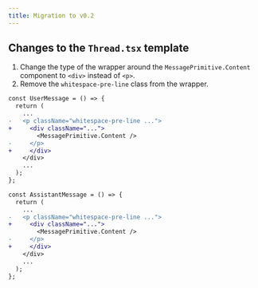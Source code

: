 ```yaml
---
title: Migration to v0.2
---
```


## Changes to the `Thread.tsx` template

1. Change the type of the wrapper around the `MessagePrimitive.Content` component to `<div>` instead of `<p>`.
2. Remove the `whitespace-pre-line` class from the wrapper.

```diff
const UserMessage = () => {
  return ( 
    ...
-   <p className="whitespace-pre-line ...">
+     <div className="...">
        <MessagePrimitive.Content />
-     </p>
+     </div>
    </div>
    ...
  );
};

const AssistantMessage = () => {
  return ( 
    ...
-   <p className="whitespace-pre-line ...">
+     <div className="...">
        <MessagePrimitive.Content />
-     </p>
+     </div>
    </div>
    ...
  );
};
```